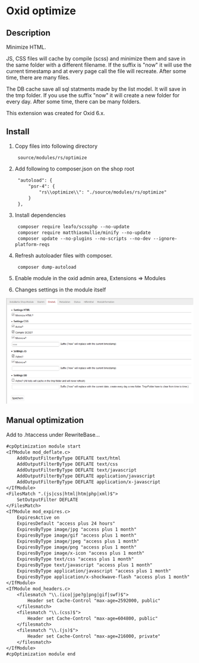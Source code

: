 # Oxid optimize

## Description

Minimize HTML.

JS, CSS files will cache by compile (scss) and minimize them 
and save in the same folder with a different filename. If the 
suffix is "now" it will use the current timestamp and at 
every page call the file will recreate. After some time, there
are many files.

The DB cache save all sql statments made by the list model. It 
will save in the tmp folder. If you use the suffix "now" it 
will create a new folder for every day. After some time, there
can be many folders.

This extension was created for Oxid 6.x.


## Install

1. Copy files into following directory

        source/modules/rs/optimize
        
2. Add following to composer.json on the shop root

        "autoload": {
            "psr-4": {
                "rs\\optimize\\": "./source/modules/rs/optimize"
            }
        },

3. Install dependencies

        composer require leafo/scssphp --no-update
        composer require matthiasmullie/minify --no-update
        composer update --no-plugins --no-scripts --no-dev --ignore-platform-reqs
    
4. Refresh autoloader files with composer.

        composer dump-autoload
        
5. Enable module in the oxid admin area, Extensions => Modules
6. Changes settings in the module itself

![](settings.png)

## Manual optimization

Add to .htaccess under RewriteBase...

    #cpOptimization module start
    <IfModule mod_deflate.c>
        AddOutputFilterByType DEFLATE text/html
        AddOutputFilterByType DEFLATE text/css
        AddOutputFilterByType DEFLATE text/javascript
        AddOutputFilterByType DEFLATE application/javascript
        AddOutputFilterByType DEFLATE application/x-javascript
    </IfModule>
    <FilesMatch ".(js|css|html|htm|php|xml)$">
        SetOutputFilter DEFLATE
    </FilesMatch>
    <IfModule mod_expires.c>
        ExpiresActive on
        ExpiresDefault "access plus 24 hours"
        ExpiresByType image/jpg "access plus 1 month"
        ExpiresByType image/gif "access plus 1 month"
        ExpiresByType image/jpeg "access plus 1 month"
        ExpiresByType image/png "access plus 1 month"
        ExpiresByType image/x-icon "access plus 1 month"
        ExpiresByType text/css "access plus 1 month"
        ExpiresByType text/javascript "access plus 1 month"
        ExpiresByType application/javascript "access plus 1 month"
        ExpiresByType application/x-shockwave-flash "access plus 1 month"
    </IfModule>
    <IfModule mod_headers.c>
        <filesmatch "\\.(ico|jpe?g|png|gif|swf)$">
            Header set Cache-Control "max-age=2592000, public"
        </filesmatch>
        <filesmatch "\\.(css)$">
            Header set Cache-Control "max-age=604800, public"
        </filesmatch>
        <filesmatch "\\.(js)$">
            Header set Cache-Control "max-age=216000, private"
        </filesmatch>
    </IfModule>
    #cpOptimization module end
    